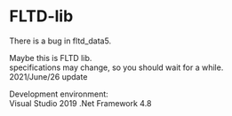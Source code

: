 # FLTD-lib
There is a bug in fltd_data5.  

Maybe this is FLTD lib.  
specifications may change, so you should wait for a while.  
2021/June/26 update

Development environment:  
Visual Studio 2019
.Net Framework 4.8
